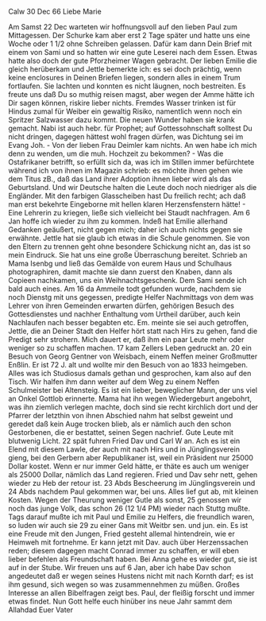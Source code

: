  Calw 30 Dec 66
Liebe Marie

Am Samst 22 Dec warteten wir hoffnungsvoll auf den lieben Paul zum Mittagessen. Der Schurke kam aber erst 2 Tage später und hatte uns eine Woche oder 1 1/2 ohne Schreiben gelassen. Dafür kam dann Dein Brief mit einem von Sami und so hatten wir eine gute Leserei nach dem Essen. Etwas hatte also doch der gute Pforzheimer Wagen gebracht. Der lieben Emilie die gleich herüberkam und Jettle bemerkte ich: es sei doch prächtig, wenn keine enclosures in Deinen Briefen liegen, sondern alles in einem Trum fortlaufen. Sie lachten und konnten es nicht läugnen, noch bestreiten. Es freute uns daß Du so muthig reisen magst, aber wegen der Amme hätte ich Dir sagen können, riskire lieber nichts. Fremdes Wasser trinken ist für Hindus zumal für Weiber ein gewaltig Risiko, namentlich wenn noch ein Spritzer Salzwasser dazu kommt. Die neuen Wunder haben sie krank gemacht. Nabi ist auch hebr. für Prophet; auf Gottessohnschaft solltest Du nicht dringen, dagegen hättest wohl fragen dürfen, was Dichtung sei im Evang Joh. - Von der lieben Frau Deimler kam nichts. An wen habe ich mich denn zu wenden, um die muh. Hochzeit zu bekommen? - Was die Ostafrikaner betrifft, so erfüllt sich da, was ich im Stillen immer befürchtete während ich von ihnen im Magazin schrieb: es möchte ihnen gehen wie dem Titus zB., daß das Land ihrer Adoption ihnen lieber wird als das Geburtsland. Und wir Deutsche halten die Leute doch noch niedriger als die Engländer. Mit den farbigen Glasscheiben hast Du freilich recht; ach daß man erst bekehrte Eingeborne mit hellen klaren Herzensfenstern hätte! - Eine Lehrerin zu kriegen, ließe sich vielleicht bei Staudt nachfragen. Am 6 Jan hoffe ich wieder zu ihm zu kommen. Indeß hat Emilie allerhand Gedanken geäußert, nicht gegen mich; daher ich auch nichts gegen sie erwähnte. Jettle hat sie glaub ich etwas in die Schule genommen. Sie von den Eltern zu trennen geht ohne besondere Schickung nicht an, das ist so mein Eindruck. Sie hat uns eine große Überraschung bereitet. Schrieb an Mama Isenbg und ließ das Gemälde von eurem Haus und Schulhaus photographiren, damit machte sie dann zuerst den Knaben, dann als Copieen nachkamen, uns ein Weihnachtsgeschenk. Dem Sami sende ich bald auch eines. Am 16 da Ammeile todt gefunden wurde, nachdem sie noch Dienstg mit uns gegessen, predigte Helfer Nachmittags von dem was Lehrer von ihren Gemeinden erwarten dürfen, gehörigen Besuch des Gottesdienstes und nachher Enthaltung vom Urtheil darüber, auch kein Nachlaufen nach besser begabten etc. Em. meinte sie sei auch getroffen, Jettle, die an Deiner Stadt den Helfer hört statt nach Hirs zu gehen, fand die Predigt sehr strohern. Mich dauert er, daß ihm ein paar Leute mehr oder weniger so zu schaffen machen. 17 kam Zellers Leben gedruckt an. 20 ein Besuch von Georg Gentner von Weisbach, einem Neffen meiner Großmutter Enßlin. Er ist 72 J. alt und wollte mir den Besuch von ao 1833 heimgeben. Alles was ich Studiosus damals gethan und gesprochen, kam also auf den Tisch. Wir halfen ihm dann weiter auf dem Weg zu einem Neffen Schulmeister bei Altensteig. Es ist ein lieber, beweglicher Mann, der uns viel an Onkel Gottlob erinnerte. Mama hat ihn wegen Wiedergeburt angebohrt, was ihn ziemlich verlegen machte, doch sind sie recht kirchlich dort und der Pfarrer der letzthin von ihnen Abschied nahm hat selbst geweint und geredet daß kein Auge trocken blieb, als er nämlich auch den schon Gestorbenen, die er bestattet, seinen Segen nachrief. Gute Leute mit blutwenig Licht. 22 spät fuhren Fried Dav und Carl W an. Ach es ist ein Elend mit diesem Lawle, der auch mit nach Hirs und in Jünglingsverein gieng, bei den Gerbern aber Republikaner ist, weil ein Präsident nur 25000 Dollar kostet. Wenn er nur immer Geld hätte, er thäte es auch um weniger als 25000 Dollar, nämlich das Land regieren. Fried und Dav sehr nett, gehen wieder zu Heb der retour ist. 23 Abds Bescheerung im Jünglingsverein und 24 Abds nachdem Paul gekommen war, bei uns. Alles lief gut ab, mit kleinen Kosten. Wegen der Theurung weniger Gutle als sonst, 25 genossen wir noch das junge Volk, das schon 26 (12 1/4 PM) wieder nach Stuttg mußte. Tags darauf mußte ich mit Paul und Emilie zu Helfers, die freundlich waren, so luden wir auch sie 29 zu einer Gans mit Weitbr sen. und jun. ein. Es ist eine Freude mit den Jungen, Fried gesteht allemal hintendrein, wie er Heimweh mit fortnehme. Er kann jetzt mit Dav. auch über Herzenssachen reden; diesem dagegen macht Conrad immer zu schaffen, er will eben lieber befehlen als Freundschaft haben. Bei Anna gehe es wieder gut, sie ist auf in der Stube. Wir freuen uns auf 6 Jan, aber ich habe Dav schon angedeutet daß er wegen seines Hustens nicht mit nach Kornth darf; es ist ihm gesund, sich wegen so was zusammennehmen zu müßen. Großes Interesse an allen Bibelfragen zeigt bes. Paul, der fleißig forscht und immer etwas findet. Nun Gott helfe euch hinüber ins neue Jahr sammt dem Allahdad
 Euer Vater
